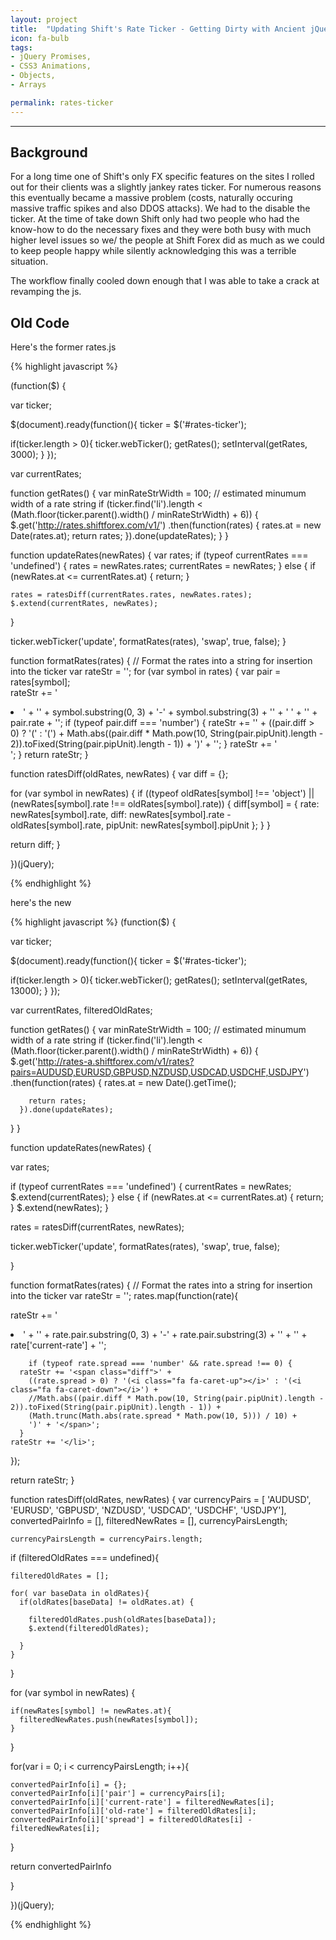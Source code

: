 ```yaml
---
layout: project
title:  "Updating Shift's Rate Ticker - Getting Dirty with Ancient jQuery while Lowering our AWS Bill"
icon: fa-bulb
tags:
- jQuery Promises,
- CSS3 Animations, 
- Objects,
- Arrays

permalink: rates-ticker
---
```

---

## Background

For a long time one of Shift's only FX specific features on the sites I rolled out for their clients was a slightly jankey rates ticker. For numerous reasons this eventually became a massive problem (costs, naturally occuring massive traffic spikes and also DDOS attacks). We had to the disable the ticker. At the time of take down Shift only had two people who had the know-how to do the necessary fixes and they were both busy with much higher level issues so we/ the people at Shift Forex did as much as we could to keep people happy while silently acknowledging this was a terrible situation. 

The workflow finally cooled down enough that I was able to take a crack at revamping the js.

## Old Code 

Here's the former rates.js

{% highlight javascript %}


(function($) {

var ticker;

$(document).ready(function(){
  ticker = $('#rates-ticker');
  
  if(ticker.length > 0){
    ticker.webTicker();
    getRates();
    setInterval(getRates, 3000);
  }
});

var currentRates;

function getRates() {
  var minRateStrWidth = 100; // estimated minumum width of a rate string 
  if (ticker.find('li').length 
          < (Math.floor(ticker.parent().width() / minRateStrWidth) + 6)) {
    $.get('http://rates.shiftforex.com/v1/')
      .then(function(rates) {
        rates.at = new Date(rates.at);
        return rates;
      }).done(updateRates);
  }
}

function updateRates(newRates) {
  var rates;
  if (typeof currentRates === 'undefined') {
    rates = newRates.rates;
    currentRates = newRates;
  } else {
    if (newRates.at <= currentRates.at) {
      return;
    }
    
    rates = ratesDiff(currentRates.rates, newRates.rates);
    $.extend(currentRates, newRates);
  }
  
  ticker.webTicker('update', formatRates(rates), 'swap', true, false);
}

function formatRates(rates) {
  // Format the rates into a string for insertion into the ticker
  var rateStr = '';
  for (var symbol in rates) {
    var pair = rates[symbol];   
    rateStr += '<li class="webticker-init rate-item">' + 
        '<span class="symbol">' + symbol.substring(0, 3) + '-' + symbol.substring(3) + '</span>' + ' ' + 
        '<span class="rate">' + pair.rate + '</span>';
    if (typeof pair.diff === 'number') {
      rateStr += '<span class="diff">' + 
        ((pair.diff > 0) ? '(<i class="fa fa-caret-up"></i>' : '(<i class="fa fa-caret-down"></i>') +
        Math.abs((pair.diff * Math.pow(10, String(pair.pipUnit).length - 2)).toFixed(String(pair.pipUnit).length - 1)) + 
        ')' + '</span>';
    }
    rateStr += '</li>';
  }
  return rateStr;
}

function ratesDiff(oldRates, newRates) {
  var diff = {};
  
  for (var symbol in newRates) {
    if ((typeof oldRates[symbol] !== 'object') ||
        (newRates[symbol].rate !== oldRates[symbol].rate)) {
      diff[symbol] = {
        rate: newRates[symbol].rate,
        diff: newRates[symbol].rate - oldRates[symbol].rate,
        pipUnit: newRates[symbol].pipUnit
      };
    }
  }
  
  return diff;
}

})(jQuery);

{% endhighlight %}

here's the new

{% highlight javascript %}
(function($) {

var ticker;

$(document).ready(function(){
  ticker = $('#rates-ticker');
  
  if(ticker.length > 0){
    ticker.webTicker();
    getRates();
    setInterval(getRates, 13000);
  }
});


var currentRates, filteredOldRates;

function getRates() {
  var minRateStrWidth = 100; // estimated minumum width of a rate string 
  if (ticker.find('li').length 
          < (Math.floor(ticker.parent().width() / minRateStrWidth) + 6)) {
    $.get('http://rates-a.shiftforex.com/v1/rates?pairs=AUDUSD,EURUSD,GBPUSD,NZDUSD,USDCAD,USDCHF,USDJPY')
      .then(function(rates) {
         rates.at = new Date().getTime();
         
        return rates;
      }).done(updateRates);
  }
}

function updateRates(newRates) {

  
  var rates;
  
  if (typeof currentRates === 'undefined') {
      currentRates = newRates;
      $.extend(currentRates);
  } else {
    if (newRates.at <= currentRates.at) {
      return;
    }
      $.extend(newRates);
  }

  rates = ratesDiff(currentRates, newRates);


  ticker.webTicker('update', formatRates(rates), 'swap', true, false);
  
}

function formatRates(rates) {
  // Format the rates into a string for insertion into the ticker
  var rateStr = '';
  rates.map(function(rate){

  rateStr += '<li class="webticker-init rate-item">' + 
        '<span class="symbol">' + 
          rate.pair.substring(0, 3) + 
          '-' + 
          rate.pair.substring(3) +
        '</span>' +
        '<span class="rate">' + rate['current-rate'] + '</span>';

        if (typeof rate.spread === 'number' && rate.spread !== 0) {
      rateStr += '<span class="diff">' + 
        ((rate.spread > 0) ? '(<i class="fa fa-caret-up"></i>' : '(<i class="fa fa-caret-down"></i>') +
        //Math.abs((pair.diff * Math.pow(10, String(pair.pipUnit).length - 2)).toFixed(String(pair.pipUnit).length - 1)) + 
        (Math.trunc(Math.abs(rate.spread * Math.pow(10, 5))) / 10) +
        ')' + '</span>';
      }
    rateStr += '</li>';
      
  });

  return rateStr;
}

function ratesDiff(oldRates, newRates) {
  var currencyPairs = [ 'AUDUSD', 'EURUSD', 'GBPUSD', 'NZDUSD', 'USDCAD', 'USDCHF', 'USDJPY'],
    convertedPairInfo = [],
    filteredNewRates = [],
    currencyPairsLength;

    currencyPairsLength = currencyPairs.length;

  

  if (filteredOldRates === undefined){
    
    filteredOldRates = [];

    for( var baseData in oldRates){
      if(oldRates[baseData] != oldRates.at) {

        filteredOldRates.push(oldRates[baseData]);
        $.extend(filteredOldRates);

      }
    }
  }


  
  for (var symbol in newRates) {
    
    if(newRates[symbol] != newRates.at){
      filteredNewRates.push(newRates[symbol]);
    }
  }

  for(var i = 0; i < currencyPairsLength; i++){
    
    convertedPairInfo[i] = {};
    convertedPairInfo[i]['pair'] = currencyPairs[i];
    convertedPairInfo[i]['current-rate'] = filteredNewRates[i];
    convertedPairInfo[i]['old-rate'] = filteredOldRates[i];
    convertedPairInfo[i]['spread'] = filteredOldRates[i] - filteredNewRates[i]; 
  }

  return convertedPairInfo

}

})(jQuery);

{% endhighlight %}